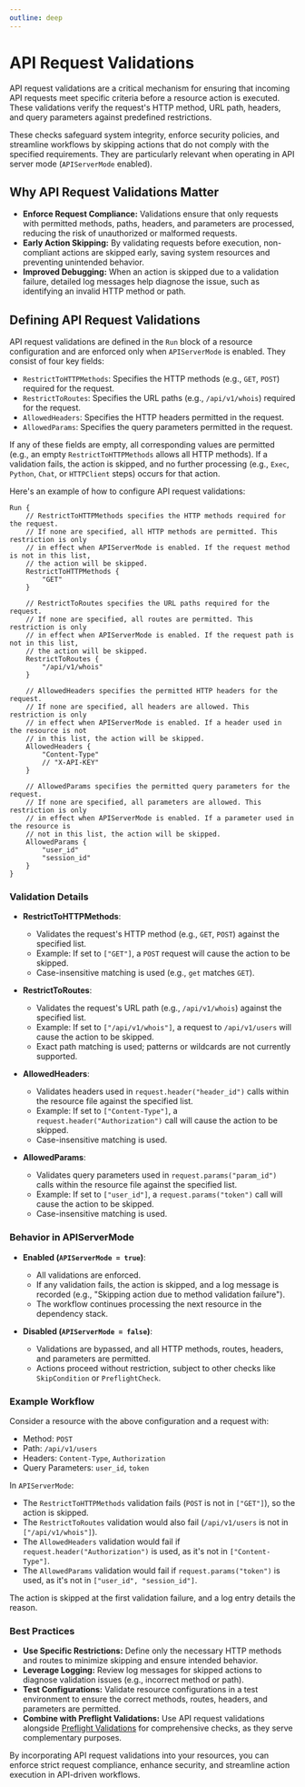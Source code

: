 ```yaml
---
outline: deep
---
```


# API Request Validations

API request validations are a critical mechanism for ensuring that incoming API requests meet specific criteria before a resource action is executed. These validations verify the request's HTTP method, URL path, headers, and query parameters against predefined restrictions.

These checks safeguard system integrity, enforce security policies, and streamline workflows by skipping actions that do not comply with the specified requirements. They are particularly relevant when operating in API server mode (`APIServerMode` enabled).

## Why API Request Validations Matter

- **Enforce Request Compliance:** Validations ensure that only requests with permitted methods, paths, headers, and parameters are processed, reducing the risk of unauthorized or malformed requests.
- **Early Action Skipping:** By validating requests before execution, non-compliant actions are skipped early, saving system resources and preventing unintended behavior.
- **Improved Debugging:** When an action is skipped due to a validation failure, detailed log messages help diagnose the issue, such as identifying an invalid HTTP method or path.

## Defining API Request Validations

API request validations are defined in the `Run` block of a resource configuration and are enforced only when `APIServerMode` is enabled. They consist of four key fields:

- `RestrictToHTTPMethods`: Specifies the HTTP methods (e.g., `GET`, `POST`) required for the request.
- `RestrictToRoutes`: Specifies the URL paths (e.g., `/api/v1/whois`) required for the request.
- `AllowedHeaders`: Specifies the HTTP headers permitted in the request.
- `AllowedParams`: Specifies the query parameters permitted in the request.

If any of these fields are empty, all corresponding values are permitted (e.g., an empty `RestrictToHTTPMethods` allows all HTTP methods). If a validation fails, the action is skipped, and no further processing (e.g., `Exec`, `Python`, `Chat`, or `HTTPClient` steps) occurs for that action.

Here's an example of how to configure API request validations:

```apl
Run {
    // RestrictToHTTPMethods specifies the HTTP methods required for the request.
    // If none are specified, all HTTP methods are permitted. This restriction is only
    // in effect when APIServerMode is enabled. If the request method is not in this list,
    // the action will be skipped.
    RestrictToHTTPMethods {
        "GET"
    }

    // RestrictToRoutes specifies the URL paths required for the request.
    // If none are specified, all routes are permitted. This restriction is only
    // in effect when APIServerMode is enabled. If the request path is not in this list,
    // the action will be skipped.
    RestrictToRoutes {
        "/api/v1/whois"
    }

    // AllowedHeaders specifies the permitted HTTP headers for the request.
    // If none are specified, all headers are allowed. This restriction is only
    // in effect when APIServerMode is enabled. If a header used in the resource is not
    // in this list, the action will be skipped.
    AllowedHeaders {
        "Content-Type"
        // "X-API-KEY"
    }

    // AllowedParams specifies the permitted query parameters for the request.
    // If none are specified, all parameters are allowed. This restriction is only
    // in effect when APIServerMode is enabled. If a parameter used in the resource is
    // not in this list, the action will be skipped.
    AllowedParams {
        "user_id"
        "session_id"
    }
}
```

### Validation Details

- **RestrictToHTTPMethods**:
  - Validates the request's HTTP method (e.g., `GET`, `POST`) against the specified list.
  - Example: If set to `["GET"]`, a `POST` request will cause the action to be skipped.
  - Case-insensitive matching is used (e.g., `get` matches `GET`).

- **RestrictToRoutes**:
  - Validates the request's URL path (e.g., `/api/v1/whois`) against the specified list.
  - Example: If set to `["/api/v1/whois"]`, a request to `/api/v1/users` will cause the action to be skipped.
  - Exact path matching is used; patterns or wildcards are not currently supported.

- **AllowedHeaders**:
  - Validates headers used in `request.header("header_id")` calls within the resource file against the specified list.
  - Example: If set to `["Content-Type"]`, a `request.header("Authorization")` call will cause the action to be skipped.
  - Case-insensitive matching is used.

- **AllowedParams**:
  - Validates query parameters used in `request.params("param_id")` calls within the resource file against the specified list.
  - Example: If set to `["user_id"]`, a `request.params("token")` call will cause the action to be skipped.
  - Case-insensitive matching is used.

### Behavior in APIServerMode

- **Enabled (`APIServerMode = true`)**:
  - All validations are enforced.
  - If any validation fails, the action is skipped, and a log message is recorded (e.g., "Skipping action due to method validation failure").
  - The workflow continues processing the next resource in the dependency stack.

- **Disabled (`APIServerMode = false`)**:
  - Validations are bypassed, and all HTTP methods, routes, headers, and parameters are permitted.
  - Actions proceed without restriction, subject to other checks like `SkipCondition` or `PreflightCheck`.

### Example Workflow

Consider a resource with the above configuration and a request with:
- Method: `POST`
- Path: `/api/v1/users`
- Headers: `Content-Type`, `Authorization`
- Query Parameters: `user_id`, `token`

In `APIServerMode`:
- The `RestrictToHTTPMethods` validation fails (`POST` is not in `["GET"]`), so the action is skipped.
- The `RestrictToRoutes` validation would also fail (`/api/v1/users` is not in `["/api/v1/whois"]`).
- The `AllowedHeaders` validation would fail if `request.header("Authorization")` is used, as it's not in `["Content-Type"]`.
- The `AllowedParams` validation would fail if `request.params("token")` is used, as it's not in `["user_id", "session_id"]`.

The action is skipped at the first validation failure, and a log entry details the reason.

### Best Practices

- **Use Specific Restrictions:** Define only the necessary HTTP methods and routes to minimize skipping and ensure intended behavior.
- **Leverage Logging:** Review log messages for skipped actions to diagnose validation issues (e.g., incorrect method or path).
- **Test Configurations:** Validate resource configurations in a test environment to ensure the correct methods, routes, headers, and parameters are permitted.
- **Combine with Preflight Validations:** Use API request validations alongside [Preflight Validations](../workflow-control/validations.md) for comprehensive checks, as they serve complementary purposes.

By incorporating API request validations into your resources, you can enforce strict request compliance, enhance security, and streamline action execution in API-driven workflows.
